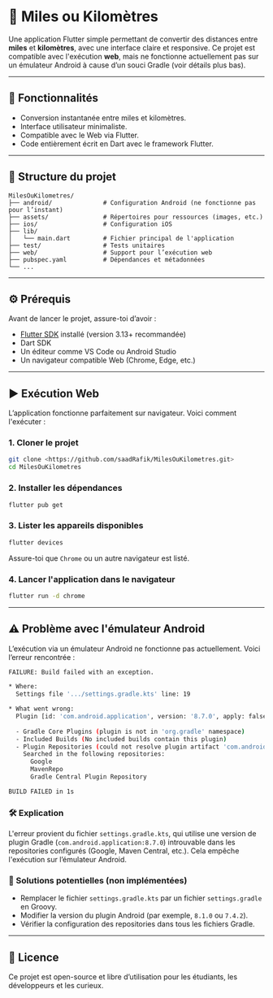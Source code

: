 
# 📏 Miles ou Kilomètres

Une application Flutter simple permettant de convertir des distances entre **miles** et **kilomètres**, avec une interface claire et responsive. Ce projet est compatible avec l'exécution **web**, mais ne fonctionne actuellement pas sur un émulateur Android à cause d’un souci Gradle (voir détails plus bas).

---

## 🚀 Fonctionnalités

- Conversion instantanée entre miles et kilomètres.
- Interface utilisateur minimaliste.
- Compatible avec le Web via Flutter.
- Code entièrement écrit en Dart avec le framework Flutter.

---

## 📁 Structure du projet

```
MilesOuKilometres/
├── android/              # Configuration Android (ne fonctionne pas pour l’instant)
├── assets/               # Répertoires pour ressources (images, etc.)
├── ios/                  # Configuration iOS
├── lib/
│   └── main.dart         # Fichier principal de l'application
├── test/                 # Tests unitaires
├── web/                  # Support pour l’exécution web
├── pubspec.yaml          # Dépendances et métadonnées
└── ...
```

---

## ⚙️ Prérequis

Avant de lancer le projet, assure-toi d’avoir :

- [Flutter SDK](https://flutter.dev/docs/get-started/install) installé (version 3.13+ recommandée)
- Dart SDK
- Un éditeur comme VS Code ou Android Studio
- Un navigateur compatible Web (Chrome, Edge, etc.)

---

## ▶️ Exécution Web

L’application fonctionne parfaitement sur navigateur. Voici comment l'exécuter :

### 1. Cloner le projet

```bash
git clone <https://github.com/saadRafik/MilesOuKilometres.git>
cd MilesOuKilometres
```

### 2. Installer les dépendances

```bash
flutter pub get
```

### 3. Lister les appareils disponibles

```bash
flutter devices
```

Assure-toi que `Chrome` ou un autre navigateur est listé.

### 4. Lancer l'application dans le navigateur

```bash
flutter run -d chrome
```

---

## ⚠️ Problème avec l'émulateur Android

L’exécution via un émulateur Android ne fonctionne pas actuellement. Voici l’erreur rencontrée :

```bash
FAILURE: Build failed with an exception.

* Where:
  Settings file '.../settings.gradle.kts' line: 19

* What went wrong:
  Plugin [id: 'com.android.application', version: '8.7.0', apply: false] was not found in any of the following sources:
  
  - Gradle Core Plugins (plugin is not in 'org.gradle' namespace)
  - Included Builds (No included builds contain this plugin)
  - Plugin Repositories (could not resolve plugin artifact 'com.android.application:com.android.application.gradle.plugin:8.7.0')
    Searched in the following repositories:
      Google
      MavenRepo
      Gradle Central Plugin Repository

BUILD FAILED in 1s
```

### 🛠️ Explication

L'erreur provient du fichier `settings.gradle.kts`, qui utilise une version de plugin Gradle (`com.android.application:8.7.0`) introuvable dans les repositories configurés (Google, Maven Central, etc.). Cela empêche l'exécution sur l’émulateur Android.

### 🔧 Solutions potentielles (non implémentées)

- Remplacer le fichier `settings.gradle.kts` par un fichier `settings.gradle` en Groovy.
- Modifier la version du plugin Android (par exemple, `8.1.0` ou `7.4.2`).
- Vérifier la configuration des repositories dans tous les fichiers Gradle.

---

## 📄 Licence

Ce projet est open-source et libre d’utilisation pour les étudiants, les développeurs et les curieux.
